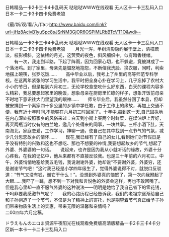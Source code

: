 日韩精品一卡2卡三卡4卡乱码天
哒哒哒WWW在线观看
无人区卡一卡三乱码入口
日本一卡二卡3卡四卡免费老狼


《最/新/观/看/入/口👉http://www.baidu.com/link?url=jHz8AcivB1yuSpc8sJSrNM3GjOR6OSPiMLRbBTcVT1O&wd》--

日韩精品一卡2卡三卡4卡乱码天
哒哒哒WWW在线观看
无人区卡一卡三乱码入口
日本一卡二卡3卡四卡免费老狼
　　月光一泻，半树清影隐约展于壁上，清枝疏淡，枝影横斜，这依稀的月光，这荧荧的夜色，斜风细织中，似有暗香缕缕。
　　有一次，我走到半路，下起了阵雨，因为回家心切，也不躲避，竟被淋成了一个落汤鸡。到了家里，母亲先是愠怒地抱怨，不断催我洗脸、换衣服，同时，利索地摆上碗筷，张罗吃饭……　　高中毕业以后，我考上了州里的高等师范专科学校。在这两年紧张的学习生活中，我平时把全身心扑在学习上，几乎忘掉了农村大小小的节日，但是每到六月初三，无论学校食堂吃什么好东西，白天的课程内容多么精彩，我总要想起家里的晚饭，想象母亲在厨房里忙碌的样子，想象开饭前母亲不时地下意识往大门里望我的眼神……　　师专毕业后，我虽然分回了本县，但却被安排到一个离家四十多公里的乡镇中学任教，由于工作上的缘故，再加上交通不便，我有近十年时间,不能够在六月初三时回家了。十年中,每到这一天,自己固执地在内心深处按照家乡的风俗来过：白天到小街上买两个时鲜菜，在煤油炉上弄好，再买两瓶当时仅有的白兰地，邀几个处得来的同事，一块共享。三杯小酒下肚，天南海北，家庭恋爱，工作学习，神聊一通，使自己在其中找到一点节气的气氛，减少几分思恋故乡的情怀……　　现在,我已经有了自己的女儿,看到她们对节假日是乎没有特别的兴致和这也不想吃、那也不想要的神情,我要想起故乡的节气,想起了外婆、外婆婆的一句话。　　说起来，也许是因为我从小就听话的缘故，外婆十分心疼我，在我的记忆中，他从来都有不直接反驳我。也是三十年前的六月初三。中午，外婆悄悄地塞给我五毛钱，我说谢谢外婆，她却说“不要谢外婆，外婆穷，还是谢谢节气吧！”这时我已经是小学四年级生了，觉得外婆说得不对，就脱口反驳道：“节气又没有钱，谢它干什么！”。没想到外婆真的恼怒了，第一次向我瞪起了大眼……我吓了一跳，想不到一下对我和言悦色的外婆会这样，再也不敢回嘴了。但是我心里却一直不服气外婆的这种说法——明明是她给了我自己省下的零花钱，干吗非要我感激节气呢？　　我的心路历程已经告诉我，我们的老祖宗逐渐给自己和子孙创造了一个节气，不仅是为了精神上的寄托，也是期望着节气真正给予子孙们带来物质生活上的实惠，带来无限的温馨和亲情吗？　　　　　　　　　　　　　　　　　二00四年六月定稿。





ドラえもんのエロま资源午夜阳光在线观看免费版高清版精品一卡2卡三卡4卡分区新一本卡一卡二卡三乱码入口
